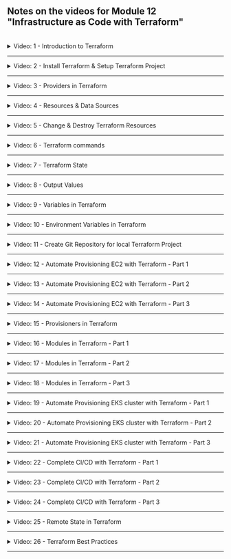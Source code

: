 ## Notes on the videos for Module 12 "Infrastructure as Code with Terraform"
<br />

<details>
<summary>Video: 1 - Introduction to Terraform</summary>
<br />

Terraform is an open-source infrastructure as code (IaC) or infrastructure provisioning tool by HashiCorp. It let's you automate and manage:
- your infrastructure
- your platform
- services that run on that platform

You do so by defining the resources in human-readable configuration files which you
can version, reuse and share.

The configuration files are defined in a declarative way, so you define WHAT end result or desired state you want and Terraform will figure out how to do it.

Before you can deploy your applications to an infrastructure like AWS you have to provision this infrastructure. With AWS for example you have to create a private network space, setup EC2 server instances, install Docker and other tools on them, configure security (firewalls etc.) and so on. With Terraform you can automate these steps, manage continuous changes to your infrastructure and easily replicate the same infrastructure on different environments like DEV, STAGE, PROD.

### Difference of Terraform and Ansible
Both are IaC tools, but
- **Terraform** is mainly an infrastructure provisioning tool. It is more advanced in orchestration and better for provisioning the infrastructure. It is relatively new.
- Whereas **Ansible** is mainly a configuration mangenment tool and better for configuring the provisioned infrastructure and deploying applications on it. It is more mature.

### Terraform Architecture
How does Terraform connect to the platform provider? It has two main components:
- the **Core** takes two input sources:
  - TF config-files (.tf), where you define what to create and configure
  - TF state (terraform.tfstate), which contains the current state of the infrastructure setup
  
  The core then compares the current state with the desired state (config files) and figures out what has to be created, updated or destroyed to reach the desired state.
- **Providers** for specific technologies like AWS (IaaS), Azure (IaaS), Kubernetes (PaaS), Fastly (SaaS). Currently there are more than a 100 providers giving access to over 1000 resources.

Once the core has built its plan to transition from the current state to the desired state it uses providers to execute the actual steps.

### Example Configuration Files
```conf
# Configure the AWS Provider
provider "aws" {
  version = "~> 2.0"
  region  = "us-east-1"
}

# Create a VPC
resource "aws_vpc" "example" {
  cidr_block = "10.0.0.0/16"
}
```

```conf
# Configure the Kubernetes Provider
provider "kubernetes" {
  config_context_auth_info = "ops"
  config_context_cluster   = "mycluster"
}

# Create a Namespace
resource "kubernetes_namespace" "example" {
  name = "my-first-namespace"
}
```

### Terraform Commands
- `refresh`: query infrastructure provider to get current state
- `plan`: create an execution plan and review it
- `apply`: actually execute the plan
- `destroy`: destroy the resources/infrastructure

`apply` and `destroy` can be called without first calling `refresh` or `plan`. They will both automatically call these two other commands before doing their own job.

### Links
- [Terraform](https://developer.hashicorp.com/terraform)

</details>

*****

<details>
<summary>Video: 2 - Install Terraform & Setup Terraform Project</summary>
<br />

Open the [Terraform Download Page](https://developer.hashicorp.com/terraform/downloads) to get instructions on how to install Terraform on the various operating systems.

On a Mac the easiest way to install and update Terraform is using the package manager homebrew:
```sh
# install
brew tap hashicorp/tap
brew install hashicorp/tap/terraform

# check installation
terraform -v
# Terraform v1.4.6
# on darwin_arm64

# update
brew update
brew upgrade hashicorp/tap/terraform
```

### Local Setup
The examples use AWS as the target platform. But the commands would be similar on other platforms.

First we create a folder where we are going to execute our demo commands:
```sh
mkdir terraform
cd terraform

touch main.tf
```

If you want to edit the files in VS Code you can install a plugin (e.g. the official one by Hashicorp or the one by Anton Kulikov) to get syntax highlighting and auto-completion.

</details>

*****

<details>
<summary>Video: 3 - Providers in Terraform</summary>
<br />

### Providers
A Terraform-Provider is a plugin Terraform uses to manage the resources. It exposes the resources for a specific infrastructure platform (e.g. AWS) and is responsible for understanding the API of that platform. So it is just code that knows how to talk to a specific technology or platform.

On the [Terraform Registry Page](https://registry.terraform.io/browse/providers) you find a list of all the currently available providers. Click on AWS > Documentation to get instructions on how to use this provider. Documentation is available for all the providers which makes it very convenient to work with and use Terraform.

### Install and Connect to Provider
To install a provider we first need to have a .tf file declaring that provider. So open the `terraform/main.tf` file and add the following content:
```conf
provider "aws" {
    region = "eu-central-1"
    access_key = "your-aws-access-key-id"
    secret_key = "your-aws-secret-access-key"
}
```

Note that Terraform configuration files are meant to be checked in as part of the project's source code to the Git repository. Therefore you should never write credentials into these files. In the case of access-key and secret-key you could omit them and set according environment variables `AWS_ACCESS_KEY_ID` and `AWS_SECRET_ACCESS_KEY` instead. But we will see other possibilities to reference credentials soon.

Now that we have declared a provider in the configuration file we can install it by executing the following command (note that we have to be in the same directory as the configuration file when executing the command):
```sh
terraform init
# Initializing the backend...

# Initializing provider plugins...
# - Finding latest version of hashicorp/aws...
# - Installing hashicorp/aws v4.67.0...
# - Installed hashicorp/aws v4.67.0 (signed by HashiCorp)

# Terraform has created a lock file .terraform.lock.hcl to record the provider
# selections it made above. Include this file in your version control repository
# so that Terraform can guarantee to make the same selections by default when
# you run "terraform init" in the future.

# Terraform has been successfully initialized!
```

This command downloaded the provider and put it into a local `.terraform/providers/` folder. You should gitignore the `.terraform` folder. The file `.terraform.lock.hcl` however, which was also created and keeps track of the installed providers, should be checked in to Git repository.

It is recommended (and for non-offical providers - with a source other than hashicorp - even mandatory) to explicitly declare all the providers used in the project in a `required_providers` block like this:
```conf
terraform {
  required_providers {
    aws = {
      source = "hashicorp/aws"
      version = "4.67.0"
    }

    linode = {
      source = "linode/linode"
      version = "2.2.0"
    }
  }
}
```
You find that block on the provider page by pressing the "USE PROVIDER" button at the top right. You may add this block to the main configuration file or even put it in a separate file, e.g. `providers.tf`.

### Providers Exposing Resources
Providers provide access to the complete API of the related platform. You find a list of all available resources on the documentation page of the provider (on the left).

</details>

*****

<details>
<summary>Video: 4 - Resources & Data Sources</summary>
<br />

### Resources
To create a resource we have to know its id. Resource ids start with the provider name followed by an underscore and the resource name, e.g. 'aws_vpc'.

#### Examples
```conf
resource "aws_vpc" "my-test-vpc" {
  cidr_block = "10.0.0.0/16"
}
```

The second parameter (after the resource id) is a name we can give the resource to reference it from other parts of the configuration:
```conf
resource "aws_subnet" "my-test-subnet-1" {
  vpc_id = aws_vpc.my-test-vpc.id
  cidr_block = "10.0.10.0/24"
  availability_zone = "eu-central-1a"
}
```

#### Create the Declared Resources
To create the resources declared in the main.tf file, we execute the following command from inside the folder containing the configuration file (`terraform` in our case):
```sh
terraform apply
# Terraform used the selected providers to generate the following execution plan. Resource actions are indicated with the following symbols:
#   + create
# 
# Terraform will perform the following actions:
# 
#   # aws_subnet.my-test-subnet-1 will be created
#   + resource "aws_subnet" "my-test-subnet-1" {
#       + arn                                            = (known after apply)
#       + assign_ipv6_address_on_creation                = false
#       + availability_zone                              = "eu-central-1a"
#       + availability_zone_id                           = (known after apply)
#       + cidr_block                                     = "10.0.10.0/24"
#       + enable_dns64                                   = false
#       + enable_resource_name_dns_a_record_on_launch    = false
#       + enable_resource_name_dns_aaaa_record_on_launch = false
#       + id                                             = (known after apply)
#       + ipv6_cidr_block_association_id                 = (known after apply)
#       + ipv6_native                                    = false
#       + map_public_ip_on_launch                        = false
#       + owner_id                                       = (known after apply)
#       + private_dns_hostname_type_on_launch            = (known after apply)
#       + tags_all                                       = (known after apply)
#       + vpc_id                                         = (known after apply)
#     }
# 
#   # aws_vpc.my-test-vpc will be created
#   + resource "aws_vpc" "my-test-vpc" {
#       + arn                                  = (known after apply)
#       + cidr_block                           = "10.0.0.0/16"
#       + default_network_acl_id               = (known after apply)
#       + default_route_table_id               = (known after apply)
#       + default_security_group_id            = (known after apply)
#       + dhcp_options_id                      = (known after apply)
#       + enable_classiclink                   = (known after apply)
#       + enable_classiclink_dns_support       = (known after apply)
#       + enable_dns_hostnames                 = (known after apply)
#       + enable_dns_support                   = true
#       + enable_network_address_usage_metrics = (known after apply)
#       + id                                   = (known after apply)
#       + instance_tenancy                     = "default"
#       + ipv6_association_id                  = (known after apply)
#       + ipv6_cidr_block                      = (known after apply)
#       + ipv6_cidr_block_network_border_group = (known after apply)
#       + main_route_table_id                  = (known after apply)
#       + owner_id                             = (known after apply)
#       + tags_all                             = (known after apply)
#     }
# 
# Plan: 2 to add, 0 to change, 0 to destroy.
# 
# Do you want to perform these actions?
#   Terraform will perform the actions described above.
#   Only 'yes' will be accepted to approve.
# 
#   Enter a value: 
```

Enter `yes` to apply the plan.
```sh
#   Enter a value: yes
# 
# aws_vpc.my-test-vpc: Creating...
# aws_vpc.my-test-vpc: Creation complete after 4s [id=vpc-0e78ddaf9fbd7667e]
# aws_subnet.my-test-subnet-1: Creating...
# aws_subnet.my-test-subnet-1: Creation complete after 0s [id=subnet-08b399d5808d62d36]
# 
# Apply complete! Resources: 2 added, 0 changed, 0 destroyed.
```

Going to your account in the AWS Management Console, you should find the created VPC and Subnet.

### Data Sources
`resources` lets you create new resources, whereas `data` lets you query existing resources.

#### Examples
```conf
data "aws_vpc" "existing_default_vpc" {
  default = true
}
```

The second parameter (after the resource id) is a name (provided by us) under which the result of the query will be exported and with which it can be referenced from within other resource declarations.

The arguments inside the block are the filter for the query. All the possible arguments are described on the Terraform documentation page for the provider (together with the resource documentation).

Let's see how to reference data:
```conf
resource "aws_subnet" "my-test-subnet-2" {
  vpc_id = data.aws_vpc.existing_default_vpc.id
  cidr_block = "172.31.48.0/20"
  availability_zone = "eu-central-1a"
}
```

Apply the changes executing `terraform apply` again. This time terraform is refreshing the state before creating a plan:
```conf
terraform apply
# data.aws_vpc.existing_default_vpc: Reading...
# aws_vpc.my-test-vpc: Refreshing state... [id=vpc-0e78ddaf9fbd7667e]
# data.aws_vpc.existing_default_vpc: Read complete after 1s [id=vpc-04acd8f40d2f4b8e9]
# aws_subnet.my-test-subnet-1: Refreshing state... [id=subnet-08b399d5808d62d36]
# ...
# aws_subnet.my-test-subnet-2: Creating...
# aws_subnet.my-test-subnet-2: Creation complete after 1s [id=subnet-0620ee24e8f6379e9]
# 
# Apply complete! Resources: 1 added, 0 changed, 0 destroyed.
```

</details>

*****

<details>
<summary>Video: 5 - Change & Destroy Terraform Resources</summary>
<br />

### Changing Resources
Let's add names to our VPC and subnets. On AWS resources this is done via tags. Tags can be any key-value-pairs. However there is one key reserved for resource names: `Name`.
```conf
resource "aws_vpc" "my-test-vpc" {
  cidr_block = "10.0.0.0/16"
  tags = {
    Name: "test-vpc"
  }
}

resource "aws_subnet" "my-test-subnet-1" {
  vpc_id = aws_vpc.my-test-vpc.id
  cidr_block = "10.0.10.0/24"
  availability_zone = "eu-central-1a"
  tags = {
    Name: "test-subnet-1"
  }
}

resource "aws_subnet" "my-test-subnet-2" {
  vpc_id = data.aws_vpc.existing_default_vpc.id
  cidr_block = "172.31.48.0/20"
  availability_zone = "eu-central-1a"
  tags = {
    Name: "test-subnet-2"
  }
}
```

Apply the changes. Note that changes are displayed with a leading `~` (tilde) character:
```sh
#   # aws_subnet.my-test-subnet-1 will be updated in-place
#   ~ resource "aws_subnet" "my-test-subnet-1" {
#         id                                             = "subnet-08b399d5808d62d36"
#       ~ tags                                           = {
#           + "Name" = "test-subnet-1"
#         }
#       ~ tags_all                                       = {
#           + "Name" = "test-subnet-1"
#         }
#         # (15 unchanged attributes hidden)
#     }
```

In the same way attribues can be removed or modified. Removals are displayed with a leading `-` (minus) character.

### Removing / Destroying Resources
To remove a whole resource we can either remove it from the main.tf file and re-apply the file, or we can use a terrform command:
```sh
terraform destroy -target aws_subnet.my-test-subnet-2
```

When you destroy a resource using the command, you end up with a configuration file which is no longer representing the current state. That's why it is recommended to always modify and apply the configuration file instead of using the destroy command.

</details>

*****

<details>
<summary>Video: 6 - Terraform commands</summary>
<br />

### More Terraform Commands
If you want to display the difference between the current state and the desired state (described in the current configuration file), you can execute the plan command. It gives you the same output as the `apply` command but without asking you whether you want to apply the changes (and without applying them, of course).
```sh
terraform plan
```

To apply changes without displaying the planned steps and without asking you for confirmation, execute
```sh
terraform apply --auto-approve
```

If you want to destroy all the resources declared in the configuration file, just execute
```sh
terraform destroy
```

Terraform will figure out the correct order in which the resources have to be destroyed.

</details>

*****

<details>
<summary>Video: 7 - Terraform State</summary>
<br />

### State
Terraform stores the current state in a file called `terraform.tfstate` next to your configuration file(s). It is a JSON file where Terraform stores the state of your real world resources of your managed infrastructure.

This file can quickly become quite large. Terraform provides commands to query the content of the state file.

```sh
terraform state list
# data.aws_vpc.existing_default_vpc
# aws_subnet.my-test-subnet-1
# aws_subnet.my-test-subnet-2
# aws_vpc.my-test-vpc

terraform state show aws_subnet.my-test-subnet-1
# # aws_subnet.my-test-subnet-1:
# resource "aws_subnet" "my-test-subnet-1" {
#     arn                                            = "arn:aws:ec2:eu-central-1:369076538622:subnet/subnet-08b399d5808d62d36"
#     assign_ipv6_address_on_creation                = false
#     availability_zone                              = "eu-central-1a"
#     availability_zone_id                           = "euc1-az2"
#     cidr_block                                     = "10.0.10.0/24"
#     enable_dns64                                   = false
#     enable_lni_at_device_index                     = 0
#     enable_resource_name_dns_a_record_on_launch    = false
#     enable_resource_name_dns_aaaa_record_on_launch = false
#     id                                             = "subnet-08b399d5808d62d36"
#     ipv6_native                                    = false
#     map_customer_owned_ip_on_launch                = false
#     map_public_ip_on_launch                        = false
#     owner_id                                       = "369076538622"
#     private_dns_hostname_type_on_launch            = "ip-name"
#     tags                                           = {
#         "Name" = "test-subnet-1"
#     }
#     tags_all                                       = {
#         "Name" = "test-subnet-1"
#     }
#     vpc_id                                         = "vpc-0e78ddaf9fbd7667e"
# }
```

The second command is useful when you want to see what attributes are available for a certain resource. 

</details>

*****

<details>
<summary>Video: 8 - Output Values</summary>
<br />

### Output
Output values are like return values of functions. You can add them in your configuration files to output any values you are interested in.
```conf
output "test-vpc-id" {
  value = aws_vpc.my-test-vpc.id
}

output "test-subnet-1-id" {
  value = aws_subnet.my-test-subnet-1.id
}
```

After the `output` keyword you provide a name of the output. The attribute `value` references the recource attribute you want to output.

```sh
terraform destroy --auto-approve
terraform apply --auto-approve
# ...
# Apply complete! Resources: 3 added, 0 changed, 0 destroyed.
# 
# Outputs:
# 
# test-subnet-1-id = "subnet-09e36c91e8cf7dca1"
# test-vpc-id = "vpc-0787a1e569414e86b"
```

</details>

*****

<details>
<summary>Video: 9 - Variables in Terraform</summary>
<br />

Variables are defined and referenced as follows:
```conf
variable "subnet_cidr_block" {
  description = "subnet cidr block"
}

resource "aws_subnet" "my-test-subnet-1" {
  vpc_id = aws_vpc.my-test-vpc.id
  cidr_block = var.subnet_cidr_block # <---
  availability_zone = "eu-central-1a"
  tags = {
    Name: "test-subnet-1"
  }
}
```

There are three ways to pass a value to the input variable:
- If you just execute `terraform apply` you will be prompted for entering a value for the variable `subnet_cidr_block`
- You can pass in the variable value as an argument to the `terraform apply` command like this:
  `terraform apply -var "subnet_cidr_block=10.0.30.0/24"`
- You can create a file called `terraform.tfvars` containing all the variables and their values (in the format `variable_name = value`). When applying the main.tf configuration file, Terraform will automatically inspect the file called `terraform.tfvars` and substitute the variable references found in main.tf with the values found inside this file. Like this you can use the same main.tf file with different .tfvars files for different environments. In this case you would have to pass the name of the variables file to the `terraform apply` command like this:
`terraform apply -var-file terraform-dev.tfvars`

### Default Values
Inside the `variables` block you can define a default value:
```conf
variable "subnet_cidr_block" {
  description = "subnet cidr block"
  default = "10.0.10.0/24"
}
```

The default value kicks in if you don't pass in a value either via the `-var` option or a variables file.

### Type constraints
You can define a variable type using the `type` attribute within the `variable` block:
```conf
variable "subnet_cidr_block" {
  description = "subnet cidr block"
  type = string # number, boolean, list(<TYPE>), set(<TYPE>), map(<TYPE>), object({<ATTR_NAME> = <TYPE>, ...}), tuple([<TYPE>, ...])
  default = "10.0.10.0/24"
}
```

#### More complex example
_main.tf_
```conf
variable "cidr_blocks" {
  description = "cidr blocks for vpc and subnet"
  type = list(object({
    cidr_block = string
    name = string
  }))
}

resource "aws_vpc" "my-test-vpc" {
  cidr_block = var.cidr_blocks[0].cidr_block
  tags = {
    Name: var.cidr_blocks[0].name
  }
}

resource "aws_subnet" "my-test-subnet-1" {
  vpc_id = aws_vpc.my-test-vpc.id
  cidr_block = var.cidr_blocks[1].cidr_block
  availability_zone = "eu-central-1a"
  tags = {
    Name: var.cidr_blocks[1].name
  }
}
```

_terraform.tfvars_
```conf
cidr_block = [
  { cidr_block = "10.0.0.0/16", name = "test-vpc" },
  { cidr_block = "10.0.10.0/24", name = "test-subnet-1" }
]
```

</details>

*****

<details>
<summary>Video: 10 - Environment Variables in Terraform</summary>
<br />

Credentials should not be written hardcoded into a file which is checked in to source control repository.

AWS credentials can be provided in two other ways than writing them into the configuration file. You can either set environment variables `AWS_ACCESS_KEY_ID` and `AWS_SECRET_ACCESS_KEY` or you can just add them to the file `~/.aws/credentials` (using `aws configure` for example). So setting the credentials for the provider can usually be done via environment variables or a provider specific way of configuring your local machine to authenticate against the provider. The details should be found in the documentation of each provider.

### Predefined Terraform Environment Variables
Terraform has predefined environment variables, which you can use to change some of Terraform's default behavior, for example enabling detailed logs.
```sh
export TF_LOG=trace
export TF_LOG=off
```

See [documentation](https://developer.hashicorp.com/terraform/cli/config/environment-variables).

### Define and Use Custom Environment Variables
Custom environment variables must have the prefix `TF_VAR_`. The remaining part of the name can be used to define a varibale in the configuration file like this:
```sh
export TF_VAR_avail_zone="eu-central-1a"
```

```conf
variable "avail_zone" {} # <---

resource "aws_subnet" "my-test-subnet-1" {
  vpc_id = aws_vpc.my-test-vpc.id
  cidr_block = var.subnet_cidr_block
  availability_zone = var.avail_zone # <---
  tags = {
    Name: "test-subnet-1"
  }
}
```

This is technically the 4th way of setting a variable value, because we define a variable and set its value through a Terraform environment variable.

</details>

*****

<details>
<summary>Video: 11 - Create Git Repository for local Terraform Project</summary>
<br />

Like your application code, Terraform scripts being infrastructure as code, should be managed by version control system Git and be hosted in a Git repository.

Best Practice:
- Have a separate Git repository for application code and Terraform code.

When adding a Terraform project to a Git repository, the following folders and files don't have to be checked in and should be added to `.gitignore`:
- the `.terraform` folder -> `**/.terraform/*`
- the state file and its backup -> `*.tfstate` and `*.tfstate.*`
- the variable files as they may contain sentitive data -> `*.tfvars`

</details>

*****

<details>
<summary>Video: 12 - Automate Provisioning EC2 with Terraform - Part 1</summary>
<br />

### Overview
We're going to provision an EC2 instance on AWS infrastructure and then run an nginx Docker container on that EC2 instance. Using Terraform we're going to 
- create a custom VPC
- create a custom Subnet in one of the availability zones
- create a Route Table & Internet Gateway
- create a Security Group (firewall)
- provision EC2 instance
- deploy nginx Docker container

A best practice when working with Terraform is to ceate the infrastructure from scratch and leave the defaults created by AWS as is. This makes it easier to clean up and remove all the components created by Terraform when you don't need them anymore. That's why we don't use the default VPC but create our own custom VPC.

### Create a VPC and a Subnet
Let's start with a `main.tf` file with the following content:

_main.tf_
```conf
terraform {
  required_providers {
    aws = {
      source = "hashicorp/aws"
      version = "4.67.0"
    }
  }
}

provider "aws" {
  region = "eu-central-1"
}

variable vpc_cidr_block {}
variable subnet_cidr_block {}
variable avail_zone {}
variable env_prefix {} # <--- dev, stage, prod

resource "aws_vpc" "myapp-vpc" {
    cidr_block = var.vpc_cidr_block
    tags = {
        Name = "${var.env_prefix}-vpc" # <--- string interpolation
    }
}

resource "aws_subnet" "myapp-subnet-1" {
    vpc_id = aws_vpc.myapp-vpc.id
    cidr_block = var.subnet_cidr_block
    availability_zone = var.avail_zone
    tags = {
        Name = "${var.env_prefix}-subnet-1"
    }
}
```

Create a `terraform.tfvars` file setting the four variables:

_terraform.tfvars_
```conf
vpc_cidr_block = "10.0.0.0/16"
subnet_cidr_block = "10.0.10.0/24"
avail_zone = "eu-central-1a"
env_prefix = "dev"
```

Check what Terraform is going to do and if everything looks fine, apply the changes:
```sh
terraform plan
terraform apply --auto-approve
# ...
# aws_vpc.myapp-vpc: Creating...
# aws_vpc.myapp-vpc: Creation complete after 2s [id=vpc-09d8a5e6df029965c]
# aws_subnet.myapp-subnet-1: Creating...
# aws_subnet.myapp-subnet-1: Creation complete after 0s [id=subnet-049b7bc24b07a9ca7]
# 
# Apply complete! Resources: 2 added, 0 changed, 0 destroyed.
```

### Route Table & Internet Gateway
Login to your AWS Management Console and navigate to the VPC dashboard. Click on the `dev-vpc` entry. In the `Details` section you see that AWS automatically generated a Route Table (a virtual router in our VPC, defining where the traffic will be forwarded to whithin the VPC). AWS also generated a Network ACL. An NACL is a firewall configuration for Subnets whereas a Security Group is a firewall configuration for servers. In NACLs every port is open by default. In security groups all the ports are closed by default.

Click on the route table link in the VPC details section and again on the ID link of the route table. In the Routes section you see that the route table only contains one route entry handling the traffic for all the IP addresses in the VPC range (Destination = 10.0.0.0/16) but only locally (Target = local), i.e. only VPC-internal traffic. There's no internet gateway configured connecting the Internet with our VPC (Destination = 0.0.0.0/0, Target = igw).

Following the best practice, we don't add a route to the route table automatically created by AWS, but we create a new Route Table containing the two entries we need. The entry concerning the traffic of the VPC IP range (with Target = local) is created for each route table and cannot be created manually (or by Terraform). So we only have to define an entry for the internet connectivity. Add the following resources to the main.tf file:

```conf
resource "aws_internet_gateway" "myapp-igw" {
    vpc_id = aws_vpc.myapp-vpc.id
    tags = {
        Name = "${var.env_prefix}-igw"
    }
}

resource "aws_route_table" "myapp-route-table" {
    vpc_id = aws_vpc.myapp-vpc.id

    route {
        cidr_block = "0.0.0.0/0"
        gateway_id = aws_internet_gateway.myapp-igw.id
    }
    tags = {
        Name = "${var.env_prefix}-rtb"
    }
}
```

Check and apply the changes:
```sh
terraform plan
terraform apply --auto-approve
# aws_internet_gateway.myapp-igw: Creating...
# aws_internet_gateway.myapp-igw: Creation complete after 0s [id=igw-0376d90b54fcef3ad]
# aws_route_table.myapp-route-table: Creating...
# aws_route_table.myapp-route-table: Creation complete after 1s [id=rtb-051c151beb22a9536]
# 
# Apply complete! Resources: 2 added, 0 changed, 0 destroyed.
```

Check the new route table and the internet gateway in the AWS Management Console.

### Subnet Association with Route Table
Currently our subnet is not yet associated with the route table we created via Terraform. Subnets that haven't been explicitly associated with a route table are assotiated by AWS with the main route table of the VPC, which is the one that was created by AWS automatically when we created the VPC. So we have to create a route table association now, because we want our subnet to be connected with the internet too. (Note that in the AWS Management Console it is called a 'subnet association', but the aws provider resource is called a 'route table association').

Add the following content to the `main.tf` file and apply the changes:
```conf
resource "aws_route_table_association" "assoc-rtb-subnet" {
  subnet_id      = aws_subnet.myapp-subnet-1.id
  route_table_id = aws_route_table.myapp-route-table.id
}
```

### Using the Main Route Table
If we wanted to use the main route table automatically created by AWS and add the route providing internet connectivity to this route table (instead of creating our own route table), we could do that as well adding the following resource to the configuration:

```conf
resource "aws_default_route_table" "main-rtb" {
    default_route_table_id = aws_vpc.myapp-vpc.default_route_table_id

    route {
        cidr_block = "0.0.0.0/0"
        gateway_id = aws_internet_gateway.myapp-igw.id
    }
    tags = {
        Name = "${var.env_prefix}-main-rtb"
    }
}
```

The attribute name 'default_route_table_id' can be found inspecting the VPC in the current state:
```sh
terraform state show aws_vpc.myapp-vpc
# # aws_vpc.myapp-vpc:
# resource "aws_vpc" "myapp-vpc" {
#     arn                                  = "arn:aws:ec2:eu-central-1:369076538622:vpc/vpc-09d8a5e6df029965c"
#     assign_generated_ipv6_cidr_block     = false
#     cidr_block                           = "10.0.0.0/16"
#     default_network_acl_id               = "acl-0d26c6c537ac824b1"
#     default_route_table_id               = "rtb-0ee7bd1fb740d6ba3"
#     default_security_group_id            = "sg-00e940c469d455b57"
#     ...
#     id                                   = "vpc-09d8a5e6df029965c"
#     ...
# }
```

When you apply these changes the existing main route table created by AWS is replaced by a new main route table with the same id but with the additional route.

Note that this time we don't have to explicitly create a route-table-subnet-association between this new main route table and our subnet because subnets not explicitly associated with a route table get automatically associated with the main route table as mentioned above.

### Security Group
To configure firewall rules for the EC2 instance we want to create (open port 22 for ssh and port 8080 to access the nginx server), we need to create a security group.

Add the following resource to the configuration file:

```conf
resource "aws_security_group" "myapp-sg" {
  name   = "myapp-sg"
  vpc_id = aws_vpc.myapp-vpc.id

  ingress {
    from_port   = 22
    to_port     = 22
    protocol    = "tcp"
    cidr_blocks = [var.my_ip]
  }

  ingress {
    from_port   = 8080
    to_port     = 8080
    protocol    = "tcp"
    cidr_blocks = ["0.0.0.0/0"]
  }

  egress {
    from_port       = 0
    to_port         = 0
    protocol        = "-1"
    cidr_blocks     = ["0.0.0.0/0"]
    prefix_list_ids = []
  }

  tags = {
    Name = "${var.env_prefix}-sg"
  }
}
```

The security group contains two ingress rules (controlling incomming traffic) and one egress rule (controlling outgoing traffic). We want to allow incoming ssh requests (on port 22) to be able to ssh into the EC2 instance, and http requests on port 8080 to be able to access the nginx server with our browser. And we want to allow any outgoing requests to be able to pull the nginx Docker image.
The port declared in a firewall rule can actually be a port range, that's why we define a `port_from` and `port_to` value. The port 22 must only be open for requests from our IP address, so we don't write it directly into the configuration file but define a variable for it.

Add `variable my_ip {}` to the list of variables in the configuration file and add an entry `my_ip = "nnn.nnn.nnn.nnn/32"` to the terraform.tfvars file (replace nnn.nnn.nnn.nnn with your IP address).

Now check and apply the changes. Inspect the applied security group in the AWS Management Console (EC2 dashboard > Security Groups or VPC dashboard > Security Groups).

### Using the Default Security Group
As with the main routing table we can also reuse the default security group created by AWS when creating a VPC and add the ingress and egress rules instead of creating a new custom security group.

To do so just take the resource definition of our custom security group, change the resource id to `aws_default_security_group`, remove the `name` attribute and adjust the tags if you want. The ingress and outgress definitions stay the same:

```conf
resource "aws_default_security_group" "default-sg" {
    vpc_id = aws_vpc.myapp-vpc.id

    ingress {
        from_port = 22
        to_port = 22
        protocol = "tcp"
        cidr_blocks = [var.my_ip]
    }

    ingress {
        from_port = 8080
        to_port = 8080
        protocol = "tcp"
        cidr_blocks = ["0.0.0.0/0"]
    }

    egress {
        from_port = 0
        to_port = 0
        protocol = "-1"
        cidr_blocks = ["0.0.0.0/0"]
        prefix_list_ids = []
    }

    tags = {
        Name = "${var.env_prefix}-default-sg"
    }
}
```

Again, when applying this resource definition, the original default security group gets replaced by a new one with the same id but with different rules.

</details>

*****

<details>
<summary>Video: 13 - Automate Provisioning EC2 with Terraform - Part 2</summary>
<br />

Now let's create an EC2 instance.

### Amazon Machine Image (AMI) for EC2
First of all we need an Amazon Machine Image (AMI) which will be used as a template for the EC2 virtual machine. We could go to the AWS Management Console and look up the id of the AMI we want to use. But this id may change when Amazon updates the image. So instead of hardcoding it into the configuration file, we define a `data` querying the latest version of the image we want to use (the AMI name can be found in EC2 > AMI Catalog > Community AMIs):

```conf
data "aws_ami" "latest-amazon-linux-image" {
    most_recent = true
    owners = ["amazon"]
    filter {
        name = "name"
        values = ["amzn2-ami-kernel-5.10-hvm-*-x86_64-gp2"]
    }
    filter {
        name = "virtualization-type"
        values = ["hvm"]
    }
}
```

To test whether the `data` queries the expected AMI add the following `output` to the configuration:

```conf
output "aws_ami_id" {
    value = data.aws_ami.latest-amazon-linux-image.id
}
```

Execute `terraform plan` to se the output and compare it with the id displayed in the AWS Management Console.

Now we can reference this `data` in the resource definition for the EC2 instance:

```conf
resource "aws_instance" "myapp-server" {
    ami = data.aws_ami.latest-amazon-linux-image.id
}
```

### Create EC2 Instance
The second required attribute (besides `ami`) is the `instance_type`. We set it to `t2.micro` but don't write it hardcoded into the configuration file, but rather define a variable and add the value to the `terraform.tfvars` file:

_main.tf_
```conf
variable instance_type {}
...
resource "aws_instance" "myapp-server" {
    ami = data.aws_ami.latest-amazon-linux-image.id
    instance_type = var.instance_type
}
```

_terraform.tfvars_
```conf
...
instance_type = "t2.micro"
```

All the other attributes are optional but we set some of them because we want the EC2 to be running in our VPC and use our security group and so on. The final resource definition will look like this:

```conf
resource "aws_instance" "myapp-server" {
    ami = data.aws_ami.latest-amazon-linux-image.id
    instance_type = var.instance_type

    subnet_id = aws_subnet.myapp-subnet-1.id
    vpc_security_group_ids = [aws_default_security_group.default-sg.id]
    availability_zone = var.avail_zone

    associate_public_ip_address = true
    key_name = "server-key-pair"

    tags = {
        Name = "${var.env_prefix}-server"
    }
}
```

For being able to ssh into the EC2 instance we have to create a key pair. The name of the key pair is then set as the value of the attribute `key_name`.

To create the key pair open the AWS Management Console, make sure you're in the right region, go to the EC2 dashboard and click on the 'Key pairs' link. Press the 'Create key pair' button, enter a key pair name (e.g. 'server-key-pair'), select the type (RSA or ED25519), a format (.pem) and press 'Create key pair'. A `server-key-pair.pem` file gets downloaded automatically.

Move the downloaded file into the `~/.ssh` directory and reduce its file permissions to user-read-only:
```sh
mv ~/Downloads/server-key-pair.pem ~/.ssh/
chmod 400 ~/.ssh/server-key-pair.pem
```

Apply the changes:
```sh
terraform plan
terraform apply --auto-approve
# ...
# aws_instance.myapp-server: Creating...
# aws_instance.myapp-server: Still creating... [10s elapsed]
# aws_instance.myapp-server: Still creating... [20s elapsed]
# aws_instance.myapp-server: Creation complete after 22s [id=i-0b063121922c765b6]
```

As soon as the EC2 instance state in the AWS Management Console is 'Running' we can ssh into the instance. Copy the public IP address from the 'Instance summary' page and execute the following command in your local machine's terminal:
```sh
ssh -i ~/.ssh/server-key-pair.pem ec2-user@<public-ip>
```

To get the public IP address directly when applying the configuration file, we can add the following `output` configuration:
```conf
output "ec2_public_ip" {
    value = aws_instance.myapp-server.public_ip
}
```

### Automate SSH Key Pair
Creating the key pair was a manual step. We should try to automate as many steps as possible. So let's use an existing key pair we created on our local machine and copy the public key to the EC2 instance. If you haven't created a private/public key-pair yet, execute `ssh-keygen -t ed25519` to do so.

Add the following content to the configuration file...

_main.tf_
```conf
variable public_key_location {}
...
resource "aws_key_pair" "ssh-key" {
    key_name = "server-key"
    public_key = file(var.public_key_location)
}
```

... and replace the key-pair reference in the `aws_instance` resource:

_main.tf_
```conf
resource "aws_instance" "myapp-server" {
    ...
    key_name = aws_key_pair.ssh-key.key_name
    ...
}
```
To create new ssh key with the convenient technique:

```sh
ssh-keygen -t rsa -b 4096 -C "your_email@example.com"

```

Don't forget to set the `public_key_location` variable:

_terraform.tfvars_
```conf
public_key_location = "/Users/fsiegrist/.ssh/id_ed25519.pub"
```

Apply the changes. Because it is not possible to replace the key pair in a running EC2 instance the existing instance is destroyed and a new one is created:

```sh
terraform apply --auto-approve
# ...
# aws_key_pair.ssh-key: Creating...
# aws_instance.myapp-server: Destroying... [id=i-0b063121922c765b6]
# aws_key_pair.ssh-key: Creation complete after 0s [id=server-key]
# aws_instance.myapp-server: Still destroying... [id=i-0b063121922c765b6, 10s elapsed]
# aws_instance.myapp-server: Still destroying... [id=i-0b063121922c765b6, 20s elapsed]
# aws_instance.myapp-server: Still destroying... [id=i-0b063121922c765b6, 30s elapsed]
# aws_instance.myapp-server: Destruction complete after 30s
# aws_instance.myapp-server: Creating...
# aws_instance.myapp-server: Still creating... [10s elapsed]
# aws_instance.myapp-server: Still creating... [20s elapsed]
# aws_instance.myapp-server: Still creating... [30s elapsed]
# aws_instance.myapp-server: Creation complete after 32s [id=i-0994aec0c5300e204]
# 
# Apply complete! Resources: 2 added, 0 changed, 1 destroyed.
# 
# Outputs:
# 
# aws_ami_id = "ami-08e415170f52d1657"
# ec2_public_ip = "3.72.36.170"
```

SSH into the new instance (the public IP address is at the bottom of the output of the apply command). Since we use our own private key stored at the default location we don't have to specify the path to the private key file:

```sh
ssh ec2-user@3.72.36.170
```

Finally you can delete the old server-key-pair manually in the AWS Management Console and remove the file `~/.ssh/server-key-pair.pem` from your local machine.

</details>

*****

<details>
<summary>Video: 14 - Automate Provisioning EC2 with Terraform - Part 3</summary>
<br />

### Run Entrypopint Script to start Docker Container
By now we have a running EC2 instance but there is no application deployed on it. We want to automate the process of installing Docker and running a container too. In Terraform we have the possibility to define something like an entrypoint on an EC2 instance which is called as soon as the EC2 instance is up and running. The according attribute is called `user_data`.

Add the following `user_data` block just before the `tags` attribute inside the `aws_instance` resource:

_main.tf_
```conf
    user_data = <<EOF
                    #!/bin/bash
                    sudo yum update -y && sudo yum install -y docker
                    sudo systemctl start docker
                    sudo usermod -aG docker ec2-user
                    docker run -p 8080:80 nginx
                EOF
```

Apply the changes:
```sh
terraform apply
# ...
# aws_instance.myapp-server: Modifying... [id=i-0994aec0c5300e204]
# aws_instance.myapp-server: Still modifying... [id=i-0994aec0c5300e204, 10s elapsed]
# aws_instance.myapp-server: Still modifying... [id=i-0994aec0c5300e204, 20s elapsed]
# aws_instance.myapp-server: Still modifying... [id=i-0994aec0c5300e204, 30s elapsed]
# aws_instance.myapp-server: Still modifying... [id=i-0994aec0c5300e204, 40s elapsed]
# aws_instance.myapp-server: Still modifying... [id=i-0994aec0c5300e204, 50s elapsed]
# aws_instance.myapp-server: Still modifying... [id=i-0994aec0c5300e204, 1m0s elapsed]
# aws_instance.myapp-server: Modifications complete after 1m1s [id=i-0994aec0c5300e204]
# 
# Apply complete! Resources: 0 added, 1 changed, 0 destroyed.
# 
# Outputs:
# 
# aws_ami_id = "ami-08e415170f52d1657"
# ec2_public_ip = "3.67.138.246"
```

The server could be updated in-place. Open the browser and navigate to `http://3.67.138.246:8080`. You should see the nginx welcome page.

You can also ssh into the EC2 instance and execute `docker ps` to see the nginx container:
```sh
ssh ec2-user@3.67.138.246
docker ps
# CONTAINER ID   IMAGE     COMMAND                  CREATED         STATUS         PORTS                                   NAMES
# 30eafbc1406c   nginx     "/docker-entrypoint.…"   4 seconds ago   Up 3 seconds   0.0.0.0:8080->80/tcp, :::8080->80/tcp   laughing_spence
```

Note that the user_data script is executed just once when the EC2 instance was initialized. When you apply other changes that do not need to terminate the existing and re-create a new EC2 instance but instead can be applies in-place, the script will not get executed again.

### Extract to Shell Script
Instead of writing the whole script inside the user_data attribute, we can also extract it to a file and reference it just as we did before with the public key file:

_main.tf_
```conf
user_data = file("entry-script.sh")
```

_entry-script.sh_
```sh
#!/bin/bash

# install and start docker
sudo yum update -y && sudo yum install -y docker
sudo systemctl start docker

# add ec2-user to docker group to allow it to call docker commands
sudo usermod -aG docker ec2-user

# start a docker container running nginx
docker run -p 8080:80 nginx
```

### Configuring Infrastructure not Servers
This last step of installing Docker and running nginx in it showed that Terraform is great for provisioning the infratructure but doesn't help much when it comes to deploying applications on the provisioned infrastructure. The only support is to provide an attribute that allows to execute normal shell scripts. So Terraform passes over the responsibility to you and shell scripting.

For tasks like deploying applications, configuring the server, installing or updating packages you better use configuration management tools like Chef, Puppet or Ansible.

</details>

*****

<details>
<summary>Video: 15 - Provisioners in Terraform</summary>
<br />

As soon as the EC2 instance has been created, the Terraform `apply` command returns. It doesn't wait for any initialization scripts passed over via `user_data` to finish, nor does it report any errors that occured during script execution.

To have more control over commands executed on a remote server you can use provisioners. There are three different provisioners:
- `file`: copy a file from local machine to remote server
- `remote-exec`: execute commands / a script on a remote server
- `local-exec` execute commands / a script on the local machine

If you use one of `file` or `remote-exec` you need to connect to the remote server. The connection is established using a `connection` block.

To get an idea of how to use these entities, study the following self-explanatory examples:

```conf
connection {
    type = "ssh"
    host = self.public_ip
    user = "ec2-user"
    private_key = file(var.private_key_location)
}

provisioner "file" {
    source = "entry-script.sh"
    destination = "/home/ec2-user/entry-script-on-ec2.sh"
}

provisioner "remote-exec" {
    script = file("entry-script-on-ec2.sh")
}

provisioner "local-exec" {
    command = "echo ${self.public_ip} > output.txt"
}
```

However, provisioners are NOT recommended by Terraform. They break the concept of idempotency because they are eexecuted only once when the EC2 instance is initialized. And because Terraform doesn't know what your scripts are doing, using the remote-exec provisioner also breaks the comparison between current and desired state.

A better way of doing these kind of tasks is using configuration management tools like Ansible. So hand over the process to those tools once the server is provisioned.

Of course you can also upload and execute scripts from the CI/CD pipeline, as we did in the previous modules.

An alternative for using the `local-exec`provisioner is the provider called 'local' that is maintained by Hashicorp and can detect changes between the current state and the desired state. See its documentation [here](https://registry.terraform.io/providers/hashicorp/local/latest/docs).

</details>

*****

<details>
<summary>Video: 16 - Modules in Terraform - Part 1</summary>
<br />

Modules are container for multiple resources, used together. They help you organize and group your configuration files. Modules let you customize the configuration with input variables and access output values like created resources or specific attributes. Like this you can easily reuse the same configuration, e.g. for different AWS regions.

You can either use existing modules from the [Terraform registry](https://registry.terraform.io/browse/modules), or create your own ones, just to clean up your code. For each existing module you'll find a description of the possible input and output values, the dependencies (to other modules or providers), the resources that may be created by the module, as well as provision instructions.

</details>

*****

<details>
<summary>Video: 17 - Modules in Terraform - Part 2</summary>
<br />

### Modularize our Project
Let's divide our configuration file _terraform/main.tf_ into multiple reusable modules. It's a good practice to move the variable definitions into their own _variables.tf_ file, the outputs into an _outputs.tf_ file and the providers into a _providers.tf_ file. In the _main.tf_ file you will keep only the resources and data definitions.

We don't have to cross-reference these files. Terraform just collects everything from the various `.tf` files it finds in the project folder. You can also give the files whatever names you like, however the mentioned names are just common practice.

So we end up with a file

_terraform/variables.tf_
```conf
variable env_prefix {}
variable avail_zone {}
variable vpc_cidr_block {}
variable subnet_cidr_block {}
variable my_ip {}
variable instance_type {}
variable public_key_location {}
```

a file

_/terraform/outputs.tf_
```conf
output "aws_ami_id" {
    value = data.aws_ami.latest-amazon-linux-image.id
}

output "ec2_public_ip" {
    value = aws_instance.myapp-server.public_ip
}
```

and a file _terraform/main.tf_ containing all the rest. Since we have just one provider we don't extract it into its own file.

### Create Modules
To create modules we first create a folder called `modules` and within that folder a folder for each module, e.g. one folder called `webserver` and a second one called `subnet`. And each module gets its own `main.tf`, `variables.tf` and `outputs.tf` files.

```sh
mkdir modules

mkdir modules/webserver
touch modules/webserver/main.tf
touch modules/webserver/variables.tf
touch modules/webserver/outputs.tf

mkdir modules/subnet
touch modules/subnet/main.tf
touch modules/subnet/variables.tf
touch modules/subnet/outputs.tf
```
the hierarchical folder architechture 
<img src="/img/image.png" />
This is the structure of modules in Terraform. Child modules are referenced by another module
on a higher level.

First let's extract the subnet related resources from the _terraform/main.tf_ file into the _terraform/modules/subnet/main.tf_ file. All the references to resources in the parent module have to be replaced by references to variables. And these variables have to be declared in the child module's _variables.tf_ file together with all the other variables referenced by the child module:

_terraform/modules/subnet/main.tf_
```conf
resource "aws_subnet" "myapp-subnet-1" {
    vpc_id = var.vpc_id                   # was aws_vpc.myapp-vpc.id
    cidr_block = var.subnet_cidr_block
    availability_zone = var.avail_zone
    tags = {
        Name = "${var.env_prefix}-subnet-1"
    }
}

resource "aws_internet_gateway" "myapp-igw" {
    vpc_id = var.vpc_id                   # was aws_vpc.myapp-vpc.id
    tags = {
        Name = "${var.env_prefix}-igw"
    }
}

resource "aws_default_route_table" "main-rtb" {
    default_route_table_id = var.default_route_table_id  # was aws_vpc.myapp-vpc.default_route_table_id

    route {
        cidr_block = "0.0.0.0/0"
        gateway_id = aws_internet_gateway.myapp-igw.id  # doesn't have to be replaced by a variable since it references a resource inside the same module
    }
    tags = {
        Name = "${var.env_prefix}-main-rtb"
    }
}
```

_terraform/modules/subnet/variables.tf_
```conf
variable env_prefix {}
variable avail_zone {}
variable subnet_cidr_block {}
variable vpc_id {}                  # new variable defined here
variable default_route_table_id {}  # new variable defined here
```

### Use the Module
To reference the new child module from the root module, the root module uses a `module` block:

_terraform/main.tf_
```conf
module "myapp-subnet" {
  source = "./modules/subnet"

  env_prefix = var.env_prefix
  avail_zone = var.avail_zone
  subnet_cidr_block = var.subnet_cidr_block
  vpc_id = aws_vpc.myapp-vpc.id
  default_route_table_id = aws_vpc.myapp-vpc.default_route_table_id
}
```

As you see, the variables for the child module are not defined in a _terraform.tfvars_ file of the child module but have to be passed from the root module to the child module by adding them as attributes inside the `module` block.

### Module Output
At this point the references in the root module to other resources that now have been moved to a child module (e.g. `subnet_id = aws_subnet.myapp-subnet-1.id` in the `aws_instance.myapp-server` resource) are broken.

In order to fix these references, the child module has to output the required resources and the root module has to reference them. So first let the child module output the subnet resource:

_terraform/modules/subnet/outputs.tf_
```conf
output "subnet" {
  value = aws_subnet.myapp-subnet-1
}
```

Now we can reference the output as follows:

_terraform/main.tf_
```conf
resource "aws_instance" "myapp-server" {
  ...
  subnet_id = module.myapp-subnet.subnet.id   # was aws_subnet.myapp-subnet-1.id
  ...
}
```

### Apply Configuration Changes
Whenever a module was created or changed we have to execute `terraform init` in order to reinitialize the working directory. Only then you can execute `terraform apply`.

```sh
terraform init
terraform plan
terraform apply --auto-approve
```

</details>

*****

<details>
<summary>Video: 18 - Modules in Terraform - Part 3</summary>
<br />

### Create "webserver" Module
Let's repeat the same steps to extract a "webserver" module responsible for creating an EC2 instance. First move the security group "default-sg", the AMI data "latest-amazon-linux-image", the key-pair "ssh-key" and the instance "myapp-server" from the root _main.tf_ file to the _modules/webserver/main.tf_ file. Then extract variables for elements to be passed in by the root module or for elements you think would make sense to be configurable for a module creating an EC2 instance (e.g. the ami name). Note that you cannot reference sibling modules. This results in the following files:

_terraform/modules/webserver/main.tf_
```conf
resource "aws_default_security_group" "default-sg" {
  vpc_id = var.vpc_id    # was aws_vpc.myapp-vpc.id

  ingress {
    from_port = 22
    to_port = 22
    protocol = "tcp"
    cidr_blocks = [var.my_ip]
  }

  ...

  tags = {
    Name = "${var.env_prefix}-default-sg"
  }
}

data "aws_ami" "latest-amazon-linux-image" {
  most_recent = true
  owners = ["amazon"]
  filter {
    name = "name"
    values = [var.image_name]    # was "amzn2-ami-kernel-5.10-hvm-*-x86_64-gp2"
  }
  filter {
    name = "virtualization-type"
    values = ["hvm"]
  }
}

resource "aws_key_pair" "ssh-key" {
  key_name = "server-key"
  public_key = file(var.public_key_location)
}

resource "aws_instance" "myapp-server" {
  ami = data.aws_ami.latest-amazon-linux-image.id
  instance_type = var.instance_type

  subnet_id = var.subnet_id    # was module.myapp-subnet.subnet.id
  vpc_security_group_ids = [aws_default_security_group.default-sg.id]
  availability_zone = var.avail_zone

  associate_public_ip_address = true
  key_name = aws_key_pair.ssh-key.key_name

  user_data = file("entry-script.sh")   # note that file paths are relative to the root module

  tags = {
    Name = "${var.env_prefix}-server"
  }
}
```

_terraform/modules/webserver/variables.tf_
```conf
variable env_prefix {}
variable avail_zone {}
variable my_ip {}
variable instance_type {}
variable public_key_location {}
variable vpc_id {}
variable image_name {}
variable subnet_id {}
```

Now we can reference the new module from within the root module's configuration file:

_terraform/main.tf_
```conf
module "myapp-server" {
  source = "./modules/webserver"
  
  env_prefix = var.env_prefix
  avail_zone = var.avail_zone
  vpc_id = aws_vpc.myapp-vpc.id
  subnet_id = module.myapp-subnet.subnet.id
  my_ip = var.my_ip
  image_name = var.image_name
  public_key_location = var.public_key_location
  instance_type = var.instance_type
}
```

As we introduced a new variable `image_name` we have to add it to the file _terraform/variables.tf_ and set its value in the file _terraform/terraform.tfvars_:

_terraform/variables.tf_
```conf
variable env_prefix {}
variable avail_zone {}
variable vpc_cidr_block {}
variable subnet_cidr_block {}
variable my_ip {}
variable image_name {}   # <---
variable instance_type {}
variable public_key_location {}
```

_terraform/terraform.tfvars_
```conf
env_prefix = "dev"
avail_zone = "eu-central-1a"
vpc_cidr_block = "10.0.0.0/16"
subnet_cidr_block = "10.0.10.0/24"
my_ip = "31.10.152.229/32"
image_name = "amzn2-ami-kernel-5.10-hvm-*-x86_64-gp2"   # <---
instance_type = "t2.micro"
public_key_location = "/Users/fsiegrist/.ssh/id_ed25519.pub"
```

And finally we have to adjust the outputs. The references in the root module's _outputs.tf_ file are broken. We have to output the required resources in the child module (webserver) and reference these outputs in the root module:

_terraform/modules/webserver/outputs.tf_
```conf
output "instance" {
    value = aws_instance.myapp-server
}
```

_terraform/outputs.tf_
```conf
output "ec2_public_ip" {
    value = module.myapp-server.instance.public_ip
}
```

Now we can apply the chages. Again we have to execute `terraform init` first:

```sh
terraform init
terraform plan
terraform apply --auto-aprove
```

</details>

*****

<details>
<summary>Video: 19 - Automate Provisioning EKS cluster with Terraform - Part 1</summary>
<br />

Until now we created an EKS cluster manually on the AWS Management Console and then using the command line tool `eksctl`. But either way was rather complex because there are quite a few compontents to be created and configured. And we don't have a history of what we did (e.g. in a version control system), a simple replication of the infrastructure in another environment isn't possible, the collaboration in a team is difficult (if many developers are working on the configuration of the cluster) and finally there is no simple way of cleaning up the whole cluster when we don't need it anymore.

All these aspects make provisioning an EKS cluster using Terraform the currently best and most efficient way to do so.

Let's recap what needs to be done to setup an EKS cluster:
- create a Control Plane (the EKS service itself)
- create a VPC for the Worker Nodes
- create a group of Worker Nodes (EC2 instances) in all the Availability Zones of the current region and connect them with the Control Plane

### VPC
We configured the VPC to be used for EKS with the Cloudformation template. Cloudformation is a provisioning alternative for Terraform but specific to AWS. We cannot use the Cloudformation template in Terraform but we can use an existing Terraform module provisioning a VPC suitable for use with EKS.

Open the browser, navigate to [Terraform AWS modules (VPC)](https://registry.terraform.io/modules/terraform-aws-modules/vpc/aws/latest?tab=resources), copy the configuration snippet in the "Provision Instructions" box and paste it into a file called `vpc.tf` in the `terraform` folder:

_terraform/vpc.tf_
```conf
module "vpc" {
  source  = "terraform-aws-modules/vpc/aws"
  version = "5.0.0"
}
```

The module gets downloaded when `terraform init` is executed.

Now we have to define at least the required attributes for the module. Since this module does not have any required attributes we can choose which of the optional ones we want to define. The final `vpc.tf` file will then look like this:

_terraform/vpc.tf_
```conf
provider "aws" {
  region = "eu-central-1"
}

variable vpc_cidr_block {}
variable private_subnet_cidr_blocks {}
variable public_subnet_cidr_blocks {}

data "aws_availability_zones" "available" {}  # queries the azs in the region of the provider

module "vpc" {
  source  = "terraform-aws-modules/vpc/aws"
  version = "5.0.0"

  name = "myapp-vpc"
  cidr = var.vpc_cidr_block
  # Best practice for configuring subnets for an EKS cluster: configure one private and one public subnet in each availability zone of the current region.
  private_subnets = var.private_subnet_cidr_blocks
  public_subnets = var.public_subnet_cidr_blocks
  azs = data.aws_availability_zones.available.names  # ['eu-north-1a', eu-north-1b, eu-north-1c]
  
  enable_nat_gateway = true
  single_nat_gateway = true  # all private subnets will route their internet traffic through this single NAT gateway
  enable_dns_hostnames = true

  #-------------------------------------------------------------------------------------------------------
  # when creating eks cluster : specifecally there is a process called : _ *control plan* —>

  # cloud controller manager comes from aws : orchestrate connecting to 

  # -vpc
  # -subnets
  # -worker node
  # -other resources …
  #
  #don't forget to label the resources for the ccm ;eks process
  #--------------------------------------------------------------------------------------------------------
  tags = {
    "kubernetes.io/cluster/myapp-eks-cluster" = "shared"  # for AWS Cloud Control Manager (it needs to know the name of the eks cluster)
  }

  public_subnet_tags = {
    "kubernetes.io/cluster/myapp-eks-cluster" = "shared"  # for AWS Cloud Control Manager (it needs to know which subnet it should connect to)
    "kubernetes.io/role/elb" = 1  # for AWS Load Balancer Controller (it needs to know in which subnet to create the load balancer accessible from the internet)
  }

  private_subnet_tags = {
    "kubernetes.io/cluster/myapp-eks-cluster" = "shared"
    "kubernetes.io/role/internal-elb" = 1       # ()
    
    #<--------->image below
  }
}
```
> cloud load balancer is actually an entry point to the cluster should be accessible from outside.
> and LB gets an external ip address so that we communicate from outside.
> public one allow communication with internet.
> private is close denying external requests.
> and k8s need to know which one public or private.
---
> remember this is for the aws cloud controller manager responsiblity (mastre process).

<br/>
<img src="./img/image copy.png" >
<br/>

_terraform/terraform.tfvars_
```conf
vpc_cidr_block = "10.0.0.0/16"
private_subnet_cidr_blocks = ["10.0.1.0/24", "10.0.2.0/24", "10.0.3.0/24"]
public_subnet_cidr_blocks = ["10.0.4.0/24", "10.0.5.0/24", "10.0.6.0/24"]

```


Now we can initialize the Terraform project and validate it to see if our configuration is syntactically correct so far:

```sh
terraform init
# Initializing the backend...
# Initializing modules...
# Downloading registry.terraform.io/terraform-aws-modules/vpc/aws 5.0.0 for vpc...
# - vpc in .terraform/modules/vpc
# 
# Initializing provider plugins...
# - Finding hashicorp/aws versions matching ">= 5.0.0"...
# - Installing hashicorp/aws v5.1.0...
# - Installed hashicorp/aws v5.1.0 (signed by HashiCorp)
# 
# ...
# 
# Terraform has been successfully initialized!

terraform plan
# data.aws_availability_zones.available: Reading...
# data.aws_availability_zones.available: Read complete after 0s [id=eu-central-1]
# 
# ...
# 
# Terraform will perform the following actions:
#
#   # module.vpc.aws_default_network_acl.this[0] will be created
#   # module.vpc.aws_default_route_table.default[0] will be created
#   # module.vpc.aws_default_security_group.this[0] will be created
#   # module.vpc.aws_eip.nat[0] will be created
#   # module.vpc.aws_internet_gateway.this[0] will be created
#   # module.vpc.aws_nat_gateway.this[0] will be created
#   # module.vpc.aws_route.private_nat_gateway[0] will be created
#   # module.vpc.aws_route.public_internet_gateway[0] will be created
#   # module.vpc.aws_route_table.private[0] will be created
#   # module.vpc.aws_route_table.public[0] will be created
#   # module.vpc.aws_route_table_association.private[0] will be created
#   # module.vpc.aws_route_table_association.private[1] will be created
#   # module.vpc.aws_route_table_association.private[2] will be created
#   # module.vpc.aws_route_table_association.public[0] will be created
#   # module.vpc.aws_route_table_association.public[1] will be created
#   # module.vpc.aws_route_table_association.public[2] will be created
#   # module.vpc.aws_subnet.private[0] will be created
#   # module.vpc.aws_subnet.private[1] will be created
#   # module.vpc.aws_subnet.private[2] will be created
#   # module.vpc.aws_subnet.public[0] will be created
#   # module.vpc.aws_subnet.public[1] will be created
#   # module.vpc.aws_subnet.public[2] will be created
#   # module.vpc.aws_vpc.this[0] will be created
```

Everything seems to be ok. But before we apply it, we need to create the EKS and other resources (see next video).
<br><img src="./img/image copy 2.png"><br>

</details>

*****

<details>
<summary>Video: 20 - Automate Provisioning EKS cluster with Terraform - Part 2</summary>
<br />

### EKS Cluster and Worker Nodes
Again we use an existing module to provision the EKS cluster. Open the browser, navigate to [Terraform AWS modules (EKS)](https://registry.terraform.io/modules/terraform-aws-modules/eks/aws/latest), copy the configuration snippet in the "Provision Instructions" box and paste it into a file called `eks-cluster.tf` in the `terraform` folder:

_terraform/eks-cluster.tf_
```conf
module "eks" {
  source  = "terraform-aws-modules/eks/aws"
  version = "19.15.2"
}
```

Again we set attributes for which we want to configure special values and end up with the following configuration file:

_terraform/eks-cluster.tf_
```conf
module "eks" {
  source  = "terraform-aws-modules/eks/aws"
  version = "19.15.2"

  cluster_name = "myapp-eks-cluster"  
  cluster_version = "1.27"  # kubernetes version

  vpc_id = module.vpc.vpc_id                # inspect the available outputs of the vpc module
  subnet_ids = module.vpc.private_subnets   # inspect the available outputs of the vpc module

  eks_managed_node_groups = {  # copied (and adjusted) from the examples on the eks module documentation page
    dev = {
      min_size     = 1
      max_size     = 3
      desired_size = 3

      instance_types = ["t2.small"]
    }
  }

  cluster_endpoint_private_access = false
  cluster_endpoint_public_access = true

  tags = {  # there are no mandatory tags for an eks cluster
    environment = "development"
    application = "myapp"
  }
}
```

### Apply the Configuration Files
Because we added a new module, we have to execute `terraform init` again.

```sh
terraform init
# Initializing the backend...
# Initializing modules...
# Downloading registry.terraform.io/terraform-aws-modules/eks/aws 19.15.2 for eks...
# - eks in .terraform/modules/eks
# - eks.eks_managed_node_group in .terraform/modules/eks/modules/eks-managed-node-group
# - eks.eks_managed_node_group.user_data in .terraform/modules/eks/modules/_user_data
# - eks.fargate_profile in .terraform/modules/eks/modules/fargate-profile
# Downloading registry.terraform.io/terraform-aws-modules/kms/aws 1.1.0 for eks.kms...
# - eks.kms in .terraform/modules/eks.kms
# - eks.self_managed_node_group in .terraform/modules/eks/modules/self-managed-node-group
# - eks.self_managed_node_group.user_data in .terraform/modules/eks/modules/_user_data
# 
# Initializing provider plugins...
# - Finding hashicorp/cloudinit versions matching ">= 2.0.0"...
# - Reusing previous version of hashicorp/aws from the dependency lock file
# - Finding hashicorp/kubernetes versions matching ">= 2.10.0"...
# - Finding hashicorp/time versions matching ">= 0.9.0"...
# - Finding hashicorp/tls versions matching ">= 3.0.0"...
# - Installing hashicorp/cloudinit v2.3.2...
# - Installed hashicorp/cloudinit v2.3.2 (signed by HashiCorp)
# - Using previously-installed hashicorp/aws v5.1.0
# - Installing hashicorp/kubernetes v2.21.1...
# - Installed hashicorp/kubernetes v2.21.1 (signed by HashiCorp)
# - Installing hashicorp/time v0.9.1...
# - Installed hashicorp/time v0.9.1 (signed by HashiCorp)
# - Installing hashicorp/tls v4.0.4...
# - Installed hashicorp/tls v4.0.4 (signed by HashiCorp)
# 
# Terraform has made some changes to the provider dependency selections recorded
# in the .terraform.lock.hcl file. Review those changes and commit them to your
# version control system if they represent changes you intended to make.
# 
# Terraform has been successfully initialized!

terraform plan
# ...
# Plan: 55 to add, 0 to change, 0 to destroy.

terraform apply --auto-approve
# ...
# Plan: 55 to add, 0 to change, 0 to destroy.
# module.eks.aws_cloudwatch_log_group.this[0]: Creating...
# module.eks.module.eks_managed_node_group["dev"].aws_iam_role.this[0]: Creating...
# module.vpc.aws_vpc.this[0]: Creating...
# module.eks.aws_iam_role.this[0]: Creating...
# ...
# module.eks.aws_eks_cluster.this[0]: Creating...
# ...
# module.eks.aws_eks_cluster.this[0]: Still creating... [10s elapsed]
# ...
# module.eks.aws_eks_cluster.this[0]: Still creating... [9m50s elapsed]
# module.eks.aws_eks_cluster.this[0]: Still creating... [10m0s elapsed]
# ...
# module.eks.aws_eks_cluster.this[0]: Creation complete after 11m3s [id=myapp-eks-cluster]
# ...
# module.eks.module.eks_managed_node_group["dev"].aws_eks_node_group.this[0]: Creating...
# module.eks.module.eks_managed_node_group["dev"].aws_eks_node_group.this[0]: Still creating... [10s elapsed]
# ...
# module.eks.module.eks_managed_node_group["dev"].aws_eks_node_group.this[0]: Still creating... [5m30s elapsed]
# module.eks.module.eks_managed_node_group["dev"].aws_eks_node_group.this[0]: Creation complete after 5m33s [id=myapp-eks-cluster:dev-2023060620561540910000000f]
# 
# Apply complete! Resources: 55 added, 0 changed, 0 destroyed.
```

</details>

*****

<details>
<summary>Video: 21 - Automate Provisioning EKS cluster with Terraform - Part 3</summary>
<br />

### EKS Cluster Overview
Login to your AWS Management Console and check all the resources that have been created:
- EKS (Cluster, Node Group, Kubernetes resources, etc.)
- IAM (Roles)
- EC2 (3 Nodes)
- VPC (Route Tables, Internet Gateway, Subnets, Security Groups)

### Deploy nginx-App into our Cluster
Prerequisites to connect to the cluster with kubectl:
- AWS CLI installed
- kubectl installed
- aws-iam-authenticator installed

Update the kubeconfig file executing the follwoing command:
```sh
aws eks update-kubeconfig --name myapp-eks-cluster --region eu-central-1
# Added new context arn:aws:eks:eu-central-1:369076538622:cluster/myapp-eks-cluster to /Users/fsiegrist/.kube/config
```

Now we are connected with our cluster:
```sh
kubctl get nodes
# NAME                                          STATUS   ROLES    AGE   VERSION
# ip-10-0-1-237.eu-central-1.compute.internal   Ready    <none>   38m   v1.27.1-eks-2f008fe
# ip-10-0-2-163.eu-central-1.compute.internal   Ready    <none>   38m   v1.27.1-eks-2f008fe
# ip-10-0-3-28.eu-central-1.compute.internal    Ready    <none>   38m   v1.27.1-eks-2f008fe

kubectl apply -f ../k8s/nginx-config.yaml
# deployment.apps/nginx created
# service/nginx created

kubectl get pods
# NAME                    READY   STATUS    RESTARTS   AGE
# nginx-55f598f8d-cpkft   1/1     Running   0          24s

kubectl get services
# NAME         TYPE           CLUSTER-IP       EXTERNAL-IP                                                                  PORT(S)        AGE
# kubernetes   ClusterIP      172.20.0.1       <none>                                                                       443/TCP        50m
# nginx        LoadBalancer   172.20.140.214   a8052fa527f3f4ffd8833a94039e849f-1687828084.eu-central-1.elb.amazonaws.com   80:31680/TCP   42s
```

Open the browser and navigate to 'http://a8052fa527f3f4ffd8833a94039e849f-1687828084.eu-central-1.elb.amazonaws.com'. You should see the nginx welcome page.

You can find this URL also in the AWS Management Console > EC2 Dashboard > Load Balancers, select the load balancer in the list, open the "Description" tab and copy the DNS name from the "Basic Configuration" section.

### Destroy all Components
When you're done with the cluster you can very easily remove all the resources by executing `terraform destroy`. But because we deployed a LoadBalancer service, a cloud-native LoadBalancer has been created Terraform doesn't know about. The subnets created by Terraform cannot be destroyed as long as the network interfaces are in use by the LoadBalancer. So we first have to undeploy the LoadBalancer service.

```sh
kubectl delete -f ../k8s/nginx-config.yaml

terraform destroy --auto-approve
# ...
# Plan: 0 to add, 0 to change, 55 to destroy.
# module.vpc.aws_route_table_association.public[2]: Destroying... [id=rtbassoc-012dec7f3fb951ae9]
# module.vpc.aws_default_route_table.default[0]: Destroying... [id=rtb-06b8ef065f1300183]
# ...
# module.eks.module.eks_managed_node_group["dev"].aws_eks_node_group.this[0]: Destruction complete after 6m21s
# ...

terraform state list
# should return nothing
```

</details>

*****

<details>
<summary>Video: 22 - Complete CI/CD with Terraform - Part 1</summary>
<br />

### CI/CD with Terraform
Instead of manually creating an EC2 instance before running the Jenkins pipeline to build an application and deploy it on this EC2 instance, we want to integrate Terraform into the build pipeline and provision the EC2 server as part of the build pipeline.

In order to do so, we need to
- create a key-pair to be used by Jenkins to ssh/scp into the EC2 instance,
- install Terraform inside the Jenkins container
- add Terraform configuration files to the project
- adjust the Jenkinsfile.

</details>

*****

<details>
<summary>Video: 23 - Complete CI/CD with Terraform - Part 2</summary>
<br />

### Create SSH Key-Pair
Login to your AWS Management Console and navigate to the EC2 dashboard. Click the "Key pairs" link and press "Create key pair". Enter a name (e.g. myapp-key-pair), select the type ED25519 and the format .pem and press "Create key pair". A `myapp-key-pair.pem` file containing the private key is automatically downloaded. The public key is stored in AWS. When we create an EC2 instance with Terraform, we can associate the `myapp-key-pair` key in AWS with this instance.

Now we have to store this private key on Jenkins server. First move the .pem file from the download folder to the ssh folder and copy its content to the clipboard:

```sh
mv ~/Downloads/myapp-key-pair.pem ~/.ssh/
pbcopy < ~/.ssh/myapp-key-pair.pem
```

Now login to your Jenkins server and open the multibranch pipeline project for the java-maven-app (Dashboard > devops-bootcamp-multibranch-pipeline). Click on Credentials > Store devops-bootcamp-multibranch-pipeline > Global credentials (unrestricted) and press "+ Add Credentials". Select the kind "SSH Username with private key", enter an ID (e.g. server-ssh-key), the username is 'ec2-user', select Private Key > Enter directly, press Key > Add, paste the private key from the clipboard and press "Create".

### Install Terraform inside Jenkins Container
To install Terraform inside Jenkins container we have to ssh into the Droplet running the Jenkins container, enter the Jenkins container and execute the following commands:

```sh
# SSH into the Droplet running the Jenkins container
ssh root@<jenkins-droplet-ip>
# => root@jenkins-server:~#

# get the Jenkins container ID
docker ps
# CONTAINER ID   IMAGE                 COMMAND                  CREATED        STATUS       PORTS                                                                                      NAMES
# 54ae5b80a7c8   jenkins/jenkins:lts   "/usr/bin/tini -- /u…"   2 months ago   Up 2 weeks   0.0.0.0:8080->8080/tcp, :::8080->8080/tcp, 0.0.0.0:50000->50000/tcp, :::50000->50000/tcp   nervous_euler

# enter the Jenkins container
docker exec -it -u 0 54ae5b80a7c8 bash
# => root@54ae5b80a7c8:/#

# find out which Linux distribution is running
cat /etc/os-release
# PRETTY_NAME="Debian GNU/Linux 11 (bullseye)"
# NAME="Debian GNU/Linux"
# VERSION_ID="11"
# VERSION="11 (bullseye)"
# VERSION_CODENAME=bullseye
# ID=debian
# HOME_URL="https://www.debian.org/"
# SUPPORT_URL="https://www.debian.org/support"
# BUG_REPORT_URL="https://bugs.debian.org/"

# find the installation instructions for Linux Debian on 'https://developer.hashicorp.com/terraform/tutorials/aws-get-started/install-cli'

# install needed tools
apt-get update && apt-get install -y gnupg software-properties-common wget

# install the HashiCorp GPG key
wget -O- https://apt.releases.hashicorp.com/gpg | \
gpg --dearmor | \
tee /usr/share/keyrings/hashicorp-archive-keyring.gpg

# verify the key's fingerprint
gpg --no-default-keyring \
--keyring /usr/share/keyrings/hashicorp-archive-keyring.gpg \
--fingerprint
# /usr/share/keyrings/hashicorp-archive-keyring.gpg
# -------------------------------------------------
# pub   rsa4096 2023-01-10 [SC] [expires: 2028-01-09]
#       798A EC65 4E5C 1542 8C8E  42EE AA16 FCBC A621 E701
# uid           [ unknown] HashiCorp Security (HashiCorp Package Signing) <security+packaging@hashicorp.com>
# sub   rsa4096 2023-01-10 [S] [expires: 2028-01-09]

# add the official HashiCorp repository to your system
echo "deb [signed-by=/usr/share/keyrings/hashicorp-archive-keyring.gpg] \
https://apt.releases.hashicorp.com $(lsb_release -cs) main" | \
tee /etc/apt/sources.list.d/hashicorp.list

# download the package information from HashiCorp
apt update

# install Terraform from the new repository
apt-get install terraform

# check
terraform -v
# Terraform v1.4.6
# on linux_amd64
```

### Terraform Configuration Files
Now we have to add Terraform configuration files to the java-maven-app project repository. Open the project and create a new branch called `sshagent-terraform`. Create a `terraform` folder containing a `main.tf` file and copy the content of the configuration file created in video 12-14 (or in demo project #1) to this `main.tf` file. We can remove the resource "aws_key_pair.ssh-key" because we manually created a key-pair. In the resource "aws_instance.myapp-server" we replace the "key_name" attribute value `aws_key_pair.ssh-key.key_name` (referencing the deleted resource) with the hardcoded name of the manually created key-pair (`"myapp-key-pair"`). We also delete the variable `public_key_location`.

Since we do not check in the `terraform.tfvars` file, we have to find another way of providing the variable values for the Jenkins pipeline. An easy way is to define default values for all the variables. So lets move all the variables from the `main.tf` file into their own separate file `variables.tf`. And instead of just defining the variable names, we now also define a default value for each variable. We end up with a `variables.tf` file with the following content:

```conf
variable env_prefix {
    default = "dev"
}
variable region {
    default = "eu-central-1"
}
variable avail_zone {
    default = "eu-central-1a"
}
variable vpc_cidr_block {
    default = "10.0.0.0/16"
}
variable subnet_cidr_block {
    default = "10.0.10.0/24"
}
variable my_ip {
    default = "31.10.152.229/32"
}
variable jenkins_ip {
    default = "64.225.104.226/32"
}
variable instance_type {
    default = "t2.micro"
}
```

Now Jenkins does not have to provide any variable values, as long as the default values are ok. Of course we can override each value by providing a `terraform.tfvars` file with the variable values to be overridden. Jenkins can override the default variable values by defining environment variables of the form `TF_VAR_variable_name`.

The final `main.tf` file looks like this:

```conf
terraform {
  required_providers {
    aws = {
      source = "hashicorp/aws"
      version = "4.67.0"
    }
  }
}

provider "aws" {
  region = var.region
}

resource "aws_vpc" "myapp-vpc" {
    cidr_block = var.vpc_cidr_block
    tags = {
        Name = "${var.env_prefix}-vpc"
    }
}

resource "aws_subnet" "myapp-subnet-1" {
    vpc_id = aws_vpc.myapp-vpc.id
    cidr_block = var.subnet_cidr_block
    availability_zone = var.avail_zone
    tags = {
        Name = "${var.env_prefix}-subnet-1"
    }
}

resource "aws_internet_gateway" "myapp-igw" {
    vpc_id = aws_vpc.myapp-vpc.id
    tags = {
        Name = "${var.env_prefix}-igw"
    }
}

resource "aws_default_route_table" "main-rtb" {
    default_route_table_id = aws_vpc.myapp-vpc.default_route_table_id

    route {
        cidr_block = "0.0.0.0/0"
        gateway_id = aws_internet_gateway.myapp-igw.id
    }
    tags = {
        Name = "${var.env_prefix}-main-rtb"
    }
}

resource "aws_default_security_group" "default-sg" {
    vpc_id = aws_vpc.myapp-vpc.id

    ingress {
        from_port = 22
        to_port = 22
        protocol = "tcp"
        cidr_blocks = [var.my_ip, var.jenkins_ip]
    }

    ingress {
        from_port = 8000
        to_port = 8000
        protocol = "tcp"
        cidr_blocks = ["0.0.0.0/0"]
    }

    egress {
        from_port = 0
        to_port = 0
        protocol = "-1"
        cidr_blocks = ["0.0.0.0/0"]
        prefix_list_ids = []
    }

    tags = {
        Name = "${var.env_prefix}-default-sg"
    }
}

data "aws_ami" "latest-amazon-linux-image" {
    most_recent = true
    owners = ["amazon"]
    filter {
        name = "name"
        values = ["amzn2-ami-kernel-5.10-hvm-*-x86_64-gp2"]
    }
    filter {
        name = "virtualization-type"
        values = ["hvm"]
    }
}

resource "aws_instance" "myapp-server" {
    ami = data.aws_ami.latest-amazon-linux-image.id
    instance_type = var.instance_type

    subnet_id = aws_subnet.myapp-subnet-1.id
    vpc_security_group_ids = [aws_default_security_group.default-sg.id]
    availability_zone = var.avail_zone

    associate_public_ip_address = true
    key_name = "myapp-key-pair"

    user_data = file("entry-script.sh")

    tags = {
        Name = "${var.env_prefix}-server"
    }
}

output "ec2_public_ip" {
    value = aws_instance.myapp-server.public_ip
}
```

Finally we have to copy the file `entry-script.sh` we created in video 12-14 (or in demo project #1). However, instead of running an nginx container (last command), we install docker-compose, because in the project's Jenkinsfile we upload a docker-compose.yaml to the remote server and execute it with docker-compose. So we replace the last command with two commands installing docker-compose and setting executable permission (see [Install Docker Compose](https://docs.docker.com/compose/install/standalone/)). The final `entry-script.sh` file looks like this:

```sh
#!/bin/bash

# install and start docker
sudo yum update -y && sudo yum install -y docker
sudo systemctl start docker

# add ec2-user to docker group to allow it to call docker commands
sudo usermod -aG docker ec2-user

# install docker-compose 
sudo curl -L "https://github.com/docker/compose/releases/download/v2.18.1/docker-compose-$(uname -s)-$(uname -m)" -o /usr/local/bin/docker-compose
sudo chmod +x /usr/local/bin/docker-compose
```

### Provision Stage in Jenkinsfile
Now we can add a stage to the pipeline which provisions an EC2 instance by executing terraform commands. Add the following stage definition to the Jenkinsfile right after the "Build and Publisch Docker Image" stage:

```groovy
stage('Provision Server') {
    environment {
        AWS_ACCESS_KEY_ID = credentials('jenkins-aws_access_key_id')
        AWS_SECRET_ACCESS_KEY = credentials('jenkins-aws_secret_access_key')
        TF_VAR_env_prefix = 'test'
    }
    steps {
        script {
            dir('terraform') {
                sh "terraform init"
                sh "terraform apply --auto-approve"
            }
        }
    }
}
```

The first two environment variables are needed to authenticate Jenkins server against AWS. We reuse credentials created in a previous video. The third environment variable is just here to demonstrate how we can override the default values defined in the `variables.tf` file.

### Deploy Stage in Jenkinsfile
The "Deploy Application" stage we wrote in module 9 (AWS Services) looked like this:

```groovy
stage('Deploy Application') {
    steps {
        script {
            echo 'deploying Docker image to EC2 server...'
            def shellCmd = "bash ./server-cmds.sh ${IMAGE_TAG}"
            sshagent(['ec2-server-key']) {
                sh 'scp -o StrictHostKeyChecking=no server-cmds.sh docker-compose.yaml ec2-user@35.156.226.244:/home/ec2-user'
                sh "ssh -o StrictHostKeyChecking=no ec2-user@35.156.226.244 ${shellCmd}"
            }
        }
    }
}
```

Now we can no longer hardcode the IP address of the EC2 instance, since a new EC2 instance is created by the "provision Server" stage during the first pipeline run. So we have to reference the output "ec2_public_ip" of the terraform `main.tf` configuration file. A possible way to achieve this is to store the value in an environment variable. We add the following command to the script of the "Provision Server" stage:

```groovy
script {
    dir('terraform') {
        sh "terraform init"
        sh "terraform apply --auto-approve"
        EC2_PUBLIC_IP = sh(
            script: "terraform output ec2_public_ip",
            returnStdout: true
        ).trim()
    }
}
```

We then can access this variable in the "Deploy Application" stage:

```groovy
def ec2Instance = "ec2-user@${EC2_PUBLIC_IP}"

sshagent(['server-ssh-key']) {
  sh "scp -o StrictHostKeyChecking=no server-cmds.sh docker-compose.yaml ${ec2Instance}:/home/ec2-user"
  sh "ssh -o StrictHostKeyChecking=no ${ec2Instance} ${shellCmd}"
}
```

Note that we also switched to the new key-pair name 'server-ss-key'.

Another problem is that when the EC2 instance is created, the `terraform apply` command returns and the "Provision Server" stage is done. However, the EC2 instance has not been initialized yet. The commands in `entry-script.sh` are still being executed. This means that docker-compose might not be available when the "Deploy Application" stage starts. The easiest way to solve this issue is to pause the pipeline execution for a certain duration until we can expect the initialization process to have finished. Let's add the following commands to the beginning of the script in the "Deploy Application" stage:

```groovy
echo "waiting for EC2 server to initialize" 
sleep(time: 90, unit: "SECONDS") 

echo 'deploying Docker image to EC2 server...'
echo "${EC2_PUBLIC_IP}"
```

Of course this is not an ideal solution because it slows down the pipeline. The sleep is only necessary during the first pipeline run. During the following runs the EC2 instance is already up and running and does not have to be initialized anymore.

</details>

*****

<details>
<summary>Video: 24 - Complete CI/CD with Terraform - Part 3</summary>
<br />

### Docker Login Required to Pull Docker Image
When the docker-compose command is executed on the EC2 instance, the Docker image of the java-maven-app has to be pulled from the private registry on Docker Hub. So the EC2 instance has to login to this private registry. In module 09 (AWS Services) we ssh-ed into the manually created EC2 instance and manually executed the `docker login` command. But now we want to automate this process and add the `docker login` command to the `server-cmds.sh` script that is copied to the EC2 instance and executed there:

```sh
#!/usr/bin/env/ bash

export IMAGE_TAG=$1
export DOCKER_USER=$2 # <--
export DOCKER_PWD=$3  # <--
echo $DOCKER_PWD | docker login -u $DOCKER_USER --password-stdin  # <--
docker-compose -f docker-compose.yaml up -d
echo "successfully started the containers using docker-compose"
```

We have to pass two additional parameters to the script: the username and password of the private Docker Hub registry. In the Jenkinsfile this is done as follows:

```groovy
stage('Deploy Application') {
    environment {
        DOCKER_CREDS = credentials('DockerHub')  // <-- this command implicitly creates two environment variables DOCKER_CREDS_USR and DOCKER_CREDS_PSW
    }
    steps {
        script {
            echo "waiting for EC2 server to initialize" 
            sleep(time: 90, unit: "SECONDS") 

            echo 'deploying Docker image to EC2 server...'
            echo "${EC2_PUBLIC_IP}"

            def shellCmd = "bash ./server-cmds.sh ${IMAGE_TAG} ${DOCKER_CREDS_USR} ${DOCKER_CREDS_PSW}"  // <-- use the implicitly created environment variables
            def ec2Instance = "ec2-user@${EC2_PUBLIC_IP}"

            sshagent(['server-ssh-key']) {
                sh "scp -o StrictHostKeyChecking=no server-cmds.sh docker-compose.yaml ${ec2Instance}:/home/ec2-user"
                sh "ssh -o StrictHostKeyChecking=no ${ec2Instance} ${shellCmd}"
            }
        }
    }
}
```

### Run the Pipeline
Because we created a new branch `feature/sshagent-terraform` we have to adjust the branch name in the final "Commit Version Update" stage:

```groovy
sh 'git push origin HEAD:feature/sshagent-terraform'
```

Now we can commit and push all the changes to the project repository:

```sh
git add .
git commit -m "Deploy on ec2 instance provisioned using terraform"
git push -u origin feature/sshagent-terraform
```

If we have configured the multibranch pipeline on Jenkins to build all the branches, the new branch will be detected and the first pipeline build will be triggered automatically.

After the build finished check the logs to get the IP address of the newly provisioned EC2 instance. SSH into this EC2 instance and check whether a docker container with the java-maven-app is running:

```sh
chmod 400 ~/.ssh/myapp-key-pair.pem
ssh -i ~/.ssh/myapp-key-pair.pem ec2-user@<ip-address-copied-from-jenkins-log>
docker ps
# CONTAINER ID   IMAGE                                                         COMMAND                  CREATED          STATUS          PORTS                                       NAMES
# 459bc9f7af12   fsiegrist/fesi-repo:devops-bootcamp-java-maven-app-1.0.57-7   "/bin/sh -c 'java -j…"   53 seconds ago   Up 52 seconds   0.0.0.0:8000->8080/tcp, :::8000->8080/tcp   ec2-user-java-maven-app-1
```

Open the browser and navigate to 'http://<ip-address-copied-from-jenkins-log>:8000' to see the java-maven-app in action.

</details>

*****

<details>
<summary>Video: 25 - Remote State in Terraform</summary>
<br />

When working with Terraform in a team you might want to share the state and be sure everyone works on the same state. Instead of using a local state file on every machine executing terraform commands, it is possible to configure a remote state file. There are different remote storage options available.

### Configure Remote Storage
Inside a Terraform configuration file you can define a `terraform` block having different attributes one of which is the `backend` attribute defining the state storage. The default value is "local", which stores the state data in a local file called `terraform.tfstate`.

With "remote" backend, Terraform writes the state data to a remote data store, which can then be shared between all members of a team. Terraform supports storing state in Terraform Cloud, HashiCorp Consul, Amazon S3, Azure Blob Storage, Google Cloud Storage, Alibaba Cloud OSS, and more.

As an example we configure the usage of an Amazon S3 file storage:

```conf
terraform {
  required_version = ">= 1.2.0"
  backend "s3" {
    bucket = "my-devops-bootcamp-tfstate-bucket"
    key = "myapp/state.tfstate"
    region = "eu-central-1"
  }
}
```

To use this storage we first have to create the bucket on AWS.

### Create AWS S3 Bucket
Login to your AWS Management Console and navigate to Services > Storage > S3. The current region automatically switches to "Global". Press "Create bucket", enter the bucket name "my-devops-bootcamp-tfstate-bucket" (must be a name which is unique in the global namespace), select your region (e.g. eu-central-1), enable Bucket Versioning and leave all the other options unchanged. Press "Create bucket". Clicking on the newly created bucket opens it, but there are no objects stored yet.

When we commit our changes to the configuration file and thus trigger a new build of the multibranch pipeline, the first version of the remote state file will be creates by Jenkins. If the `terraform init` command fails because it prompts whether the existing local state should be migrated to the new S3 remote state, you may have to enter the Jenkins workspace and manually delete the local state file:

```sh
ssh root@<jenkins-droplet-ip>
docker exec -it <jenkins-container-id> bash
cd /var/jenkins_home/workspace/<pipeline>/terraform
rm terraform.tfstate
rm terraform.tfstate.backup
exit
exit
```

Then you can trigger a new pipeline build via Jenkins UI.

If you want to use this state file from your local machine, you have to execute
```sh
terraform init
# Initializing the backend...
# 
# Successfully configured the backend "s3"! Terraform will automatically
# use this backend unless the backend configuration changes.
# ...

terraform state list # <-- connects to the s3 bucket and reads the current state from there
# data.aws_ami.latest-amazon-linux-image
# aws_default_route_table.main-rtb
# aws_default_security_group.default-sg
# aws_instance.myapp-server
# aws_internet_gateway.myapp-igw
# aws_subnet.myapp-subnet-1
# aws_vpc.myapp-vpc
```

</details>

*****

<details>
<summary>Video: 26 - Terraform Best Practices</summary>
<br />

### Best Practices Around Terraform State
- Manipulate state only through TF commands, don't manually change the state file
- Always set up a shared remote state instead of on your laptop or in Git
- Use state locking (locks state file until writing of state file is completed); be aware that not all remote backends support locking
- Back up your state file and enable versioning (allows for state recovery)
- Use 1 state per environment

### Other Best Practices
- Host TF scripts in Git repository
- CI for TF code (review TF code, run automated tests)
- Apply TF ONLY through CD pipeline (instead of manually)
- Use _ (underscore) instead of - (dash) in all resource names, data source names, variable names, outputs etc.
- Only use lowercase letters and numbers
- Use a consistent structure and naming convention
- Don’t hardcode values as much as possible - pass as variables or use data sources to get a value

</details>

*****
